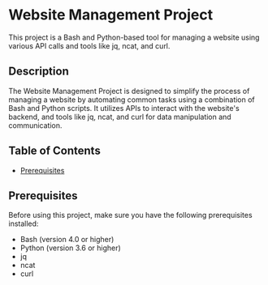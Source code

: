 # Website Management ProjectThis project is a Bash and Python-based tool for managing a website using various API calls and tools like jq, ncat, and curl.## DescriptionThe Website Management Project is designed to simplify the process of managing a website by automating common tasks using a combination of Bash and Python scripts. It utilizes APIs to interact with the website's backend, and tools like jq, ncat, and curl for data manipulation and communication.## Table of Contents- [Prerequisites](#prerequisites)## PrerequisitesBefore using this project, make sure you have the following prerequisites installed:- Bash (version 4.0 or higher)- Python (version 3.6 or higher)- jq- ncat- curl